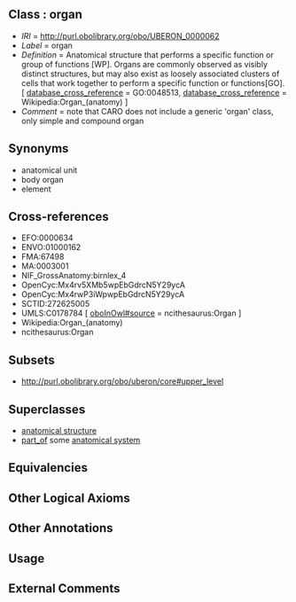 
## Class : organ

 * *IRI* = http://purl.obolibrary.org/obo/UBERON_0000062
 * *Label* = organ
 * *Definition* = Anatomical structure that performs a specific function or group of functions [WP]. Organs are commonly observed as visibly distinct structures, but may also exist as loosely associated clusters of cells that work together to perform a specific function or functions[GO]. [ [database_cross_reference](../../ef/oboInOwl#hasDbXref.md) = GO:0048513, [database_cross_reference](../../ef/oboInOwl#hasDbXref.md) = Wikipedia:Organ_(anatomy) ]
 * *Comment* = note that CARO does not include a generic 'organ' class, only simple and compound organ

## Synonyms

 * anatomical unit
 * body organ
 * element

## Cross-references

 * EFO:0000634
 * ENVO:01000162
 * FMA:67498
 * MA:0003001
 * NIF_GrossAnatomy:birnlex_4
 * OpenCyc:Mx4rv5XMb5wpEbGdrcN5Y29ycA
 * OpenCyc:Mx4rwP3iWpwpEbGdrcN5Y29ycA
 * SCTID:272625005
 * UMLS:C0178784 [ [oboInOwl#source](../../ce/oboInOwl#source.md) = ncithesaurus:Organ ]
 * Wikipedia:Organ_(anatomy)
 * ncithesaurus:Organ

## Subsets

 * http://purl.obolibrary.org/obo/uberon/core#upper_level

## Superclasses

 * [anatomical structure](../../UBERON/61/UBERON_0000061.md)
 * [part_of](../../BFO/50/BFO_0000050.md) some [anatomical system](../../UBERON/67/UBERON_0000467.md)

## Equivalencies


## Other Logical Axioms


## Other Annotations


## Usage


## External Comments

